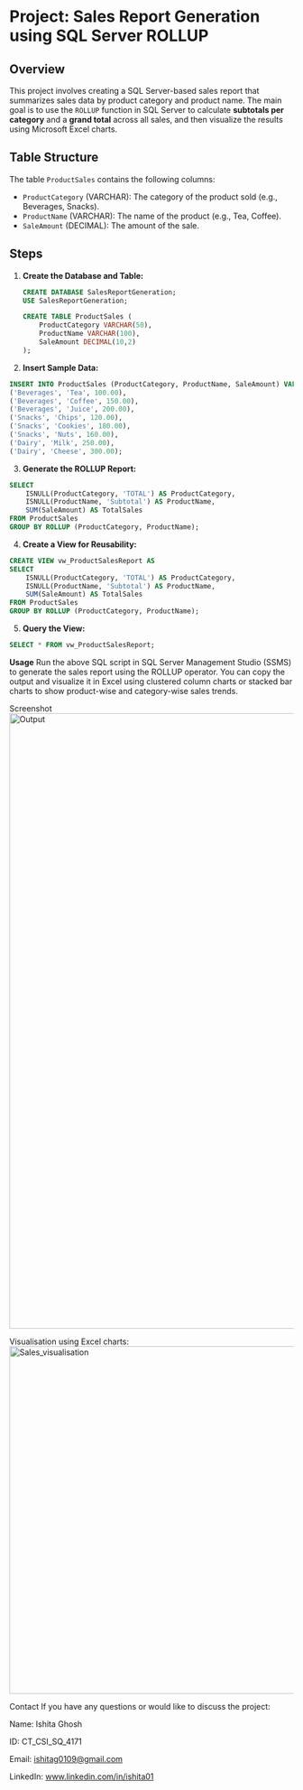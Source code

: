 # Project: Sales Report Generation using SQL Server ROLLUP

## Overview

This project involves creating a SQL Server-based sales report that summarizes sales data by product category and product name. The main goal is to use the `ROLLUP` function in SQL Server to calculate **subtotals per category** and a **grand total** across all sales, and then visualize the results using Microsoft Excel charts.

## Table Structure

The table `ProductSales` contains the following columns:
- `ProductCategory` (VARCHAR): The category of the product sold (e.g., Beverages, Snacks).
- `ProductName` (VARCHAR): The name of the product (e.g., Tea, Coffee).
- `SaleAmount` (DECIMAL): The amount of the sale.

## Steps

1. **Create the Database and Table:**
   ```sql
   CREATE DATABASE SalesReportGeneration;
   USE SalesReportGeneration;

   CREATE TABLE ProductSales (
       ProductCategory VARCHAR(50),
       ProductName VARCHAR(100),
       SaleAmount DECIMAL(10,2)
   );
2. **Insert Sample Data:**
```sql
INSERT INTO ProductSales (ProductCategory, ProductName, SaleAmount) VALUES
('Beverages', 'Tea', 100.00),
('Beverages', 'Coffee', 150.00),
('Beverages', 'Juice', 200.00),
('Snacks', 'Chips', 120.00),
('Snacks', 'Cookies', 180.00),
('Snacks', 'Nuts', 160.00),
('Dairy', 'Milk', 250.00),
('Dairy', 'Cheese', 300.00);
```

3. **Generate the ROLLUP Report:**
```sql
SELECT 
    ISNULL(ProductCategory, 'TOTAL') AS ProductCategory,
    ISNULL(ProductName, 'Subtotal') AS ProductName,
    SUM(SaleAmount) AS TotalSales
FROM ProductSales
GROUP BY ROLLUP (ProductCategory, ProductName);
```
4. **Create a View for Reusability:**
```sql
CREATE VIEW vw_ProductSalesReport AS
SELECT 
    ISNULL(ProductCategory, 'TOTAL') AS ProductCategory,
    ISNULL(ProductName, 'Subtotal') AS ProductName,
    SUM(SaleAmount) AS TotalSales
FROM ProductSales
GROUP BY ROLLUP (ProductCategory, ProductName);
```
5. **Query the View:**
```sql
SELECT * FROM vw_ProductSalesReport;
```
**Usage**
Run the above SQL script in SQL Server Management Studio (SSMS) to generate the sales report using the ROLLUP operator. You can copy the output and visualize it in Excel using clustered column charts or stacked bar charts to show product-wise and category-wise sales trends.

Screenshot
<img width="1388" height="1091" alt="Output" src="https://github.com/user-attachments/assets/73f63e31-77e1-4054-8fbf-1ddd7bf46a2b" />


Visualisation using Excel charts:
<img width="1858" height="616" alt="Sales_visualisation" src="https://github.com/user-attachments/assets/96ed8e38-cc78-4d5b-8bf7-40490e314221" />



Contact
If you have any questions or would like to discuss the project:

Name: Ishita Ghosh

ID: CT_CSI_SQ_4171 

Email: ishitag0109@gmail.com

LinkedIn: www.linkedin.com/in/ishita01
